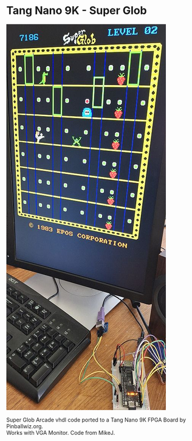 # Tang Nano 9K - Super Glob
![Model](TN9K-Super_Glob.jpg)

Super Glob Arcade vhdl code ported to a Tang Nano 9K FPGA Board by Pinballwiz.org.  
Works with VGA Monitor. Code from MikeJ.
